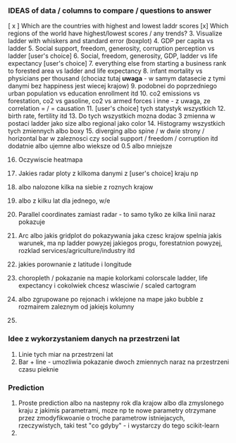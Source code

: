 ### IDEAS of data / columns to compare / questions to answer
[ x ] Which are the countries with highest and lowest laddr scores
[x] Which regions of the world have highest/lowest scores / any trends?
3. Visualize ladder with whiskers and standard error (boxplot)
4. GDP per capita vs ladder
5. Social support, freedom, generosity, corruption perception vs ladder [user's choice]
6. Social, freedom, generosity, GDP, ladder vs life expectancy [user's choice]
7. everything else from starting a business rank to forested area vs ladder and life expectancy
8. infant mortality vs physicians per thousand (chociaz tutaj **uwaga** - w samym datasecie z tymi danymi bez happiness jest wiecej krajow)
9. podobnei do poprzedniego urban population vs education enrollment itd
10. co2 emissions vs forestation, co2 vs gasoline, co2 vs armed forces i inne - z uwaga, ze correlation = / = causation
11. [user's choice] tych statystyk wszystkich
12. birth rate, fertility itd
13. Do tych wszystkich mozna dodac 3 zmienna w postaci ladder jako size albo regional jako color
14. Histogramy wszystkich tych zmiennych albo boxy
15. diverging albo spine / w dwie strony / horizontal bar w zaleznosci czy social support / freedom / corruption itd dodatnie albo ujemne albo wieksze od 0.5 albo mniejsze

16. Oczywiscie heatmapa

17. Jakies radar ploty z kilkoma danymi z [user's choice] kraju np
18. albo nalozone kilka na siebie z roznych krajow
19. albo z kilku lat dla jednego, w/e

20. Parallel coordinates zamiast radar - to samo tylko ze kilka linii naraz pokazuje

21. Arc albo jakis gridplot do pokazywania jaka czesc krajow spelnia jakis warunek, ma np ladder powyzej jakiegos progu, forestatnion powyzej, rozklad services/agriculture/industry itd

22. jakies porownanie z latitude i longitude

23. choropleth / pokazanie na mapie kolorkami colorscale ladder, life expectancy i cokolwiek chcesz wlasciwie / scaled cartogram
24. albo zgrupowane po rejonach i wklejone na mape jako bubble z rozmairem zaleznym od jakiejs kolumny
25. 

### Idee z wykorzystaniem danych na przestrzeni lat
1. Linie tych miar na przestrzeni lat
2. Bar + line - umozliwia pokazanie dwoch zmiennych naraz na przestrzeni czasu pieknie


### Prediction
1. Proste prediction albo na nastepny rok dla krajow albo dla zmyslonego kraju z jakimis parametrami, moze np te nowe parametry otrzymane przez zmodyfikwoanie o troche parametrow istniejacych, rzeczywistych, taki test "co gdyby" - i wystarczy do tego scikit-learn
2. 